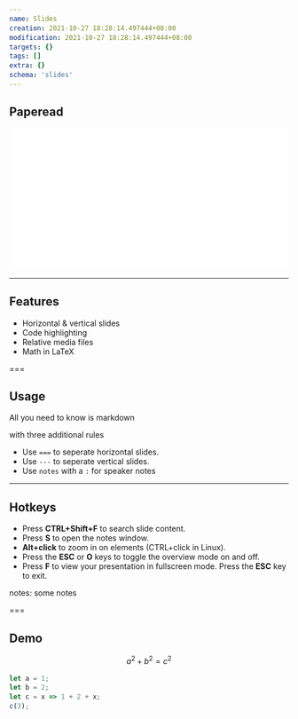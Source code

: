 ```yaml
---
name: Slides
creation: 2021-10-27 18:28:14.497444+08:00
modification: 2021-10-27 18:28:14.497444+08:00
targets: {}
tags: []
extra: {}
schema: 'slides'
---
```


## Paperead

![](./assets/logo.svg)

---

## Features

- Horizontal & vertical slides
- Code highlighting
- Relative media files
- Math in LaTeX

===

## Usage

All you need to know is markdown

with three additional rules


- Use `===` to seperate horizontal slides.
- Use `---` to seperate vertical slides.
- Use `notes` with a `:` for speaker notes

---

## Hotkeys

- Press **CTRL+Shift+F** to search slide content.
- Press **S** to open the notes window.
- **Alt+click** to zoom in on elements (CTRL+click in Linux).
- Press the **ESC** or **O** keys to toggle the overview mode on and off.
- Press **F** to view your presentation in fullscreen mode. Press the **ESC** key to exit.

notes: some notes

===

## Demo

$$a^2+b^2=c^2$$

```js [1-2|3|4]
let a = 1;
let b = 2;
let c = x => 1 + 2 + x;
c(3);
```
